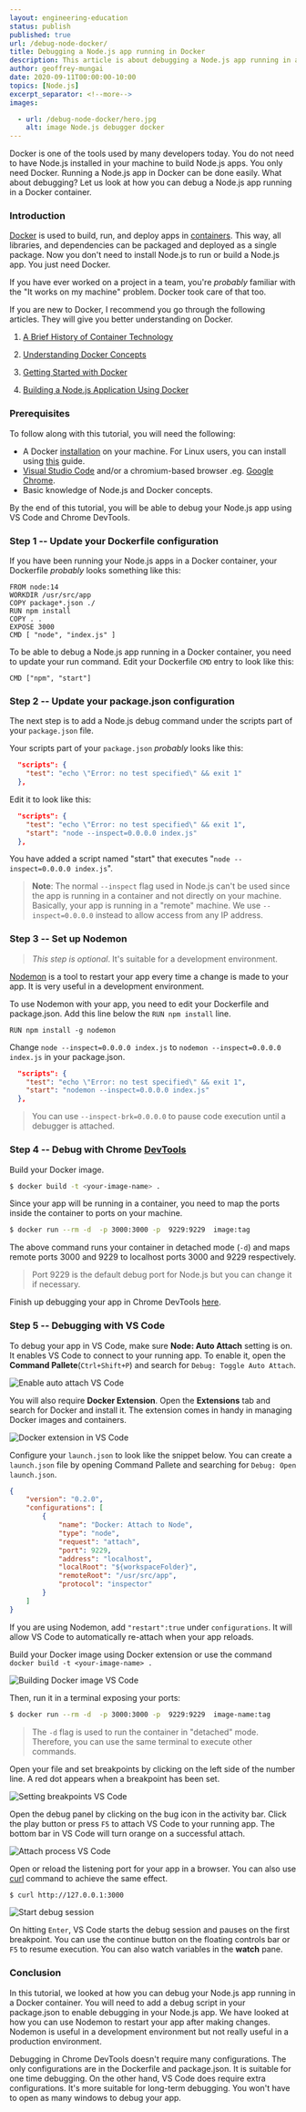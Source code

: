 ```yaml
---
layout: engineering-education
status: publish
published: true
url: /debug-node-docker/
title: Debugging a Node.js app running in Docker
description: This article is about debugging a Node.js app running in a Docker container. You need to add a debug script in your package.json to enable debugging in your Node.js app.
author: geoffrey-mungai
date: 2020-09-11T00:00:00-10:00
topics: [Node.js]
excerpt_separator: <!--more-->
images:

  - url: /debug-node-docker/hero.jpg
    alt: image Node.js debugger docker
---
```

Docker is one of the tools used by many developers today. You do not need to have Node.js installed in your machine to build Node.js apps. You only need Docker. Running a Node.js app in Docker can be done easily. What about debugging? Let us look at how you can debug a Node.js app running in a Docker container.
<!--more-->

### Introduction
[Docker](https://www.docker.com/) is used to build, run, and deploy apps in [containers](/history-of-container-technology/). This way, all libraries, and dependencies can be packaged and deployed as a single package. Now you don't need to install Node.js to run or build a Node.js app. You just need Docker.

If you have ever worked on a project in a team, you're *probably* familiar with the "It works on my machine" problem. Docker took care of that too.

 If you are new to Docker, I recommend you go through the following articles. They will give you better understanding on Docker.

 1. [A Brief History of Container Technology](/history-of-container-technology/)

 2. [Understanding Docker Concepts](/docker-concepts/)

 3. [Getting Started with Docker](/getting-started-with-docker/)

 4. [Building a Node.js Application Using Docker](/building-a-nodejs-application-using-docker/)

### Prerequisites
To follow along with this tutorial, you will need the following:

- A Docker [installation](https://docs.docker.com/engine/install/) on your machine. For Linux users, you can install using [this](/getting-started-with-docker/) guide.
- [Visual Studio Code](https://code.visualstudio.com/download) and/or a chromium-based browser .eg. [Google Chrome](https://www.google.com/chrome/).
- Basic knowledge of Node.js and Docker concepts.

By the end of this tutorial, you will be able to debug your Node.js app using VS Code and Chrome DevTools.

### Step 1 -- Update your Dockerfile configuration
If you have been running your Node.js apps in a Docker container, your Dockerfile *probably* looks something like this:

```docker
FROM node:14
WORKDIR /usr/src/app
COPY package*.json ./
RUN npm install
COPY . .
EXPOSE 3000
CMD [ "node", "index.js" ]
```

To be able to debug a Node.js app running in a Docker container, you need to update your run command. Edit your Dockerfile `CMD` entry to look like this:

```docker
CMD ["npm", "start"]
```

### Step 2 -- Update your package.json configuration
The next step is to add a Node.js debug command under the scripts part of your `package.json` file.

Your scripts part of your `package.json` *probably* looks like this:

```json
  "scripts": {
    "test": "echo \"Error: no test specified\" && exit 1"
  },
```

Edit it to look like this:

```json
  "scripts": {
    "test": "echo \"Error: no test specified\" && exit 1",
    "start": "node --inspect=0.0.0.0 index.js"
  },
```

You have added a script named "start" that executes "`node --inspect=0.0.0.0 index.js`".

> **Note**: The normal `--inspect` flag used in Node.js can't be used since the app is running in a container and not directly on your machine. Basically, your app is running in a "remote" machine. We use `--inspect=0.0.0.0` instead to allow access from any IP address.

### Step 3 -- Set up Nodemon

> *This step is optional*. It's suitable for a development environment.

[Nodemon](https://nodemon.io/) is a tool to restart your app every time a change is made to your app. It is very useful in a development environment.

To use Nodemon with your app, you need to edit your Dockerfile and package.json.
Add this line below the `RUN npm install` line.

```docker
RUN npm install -g nodemon
```

Change `node --inspect=0.0.0.0 index.js` to `nodemon --inspect=0.0.0.0 index.js` in your package.json.

```json
  "scripts": {
    "test": "echo \"Error: no test specified\" && exit 1",
    "start": "nodemon --inspect=0.0.0.0 index.js"
  },
```

> You can use `--inspect-brk=0.0.0.0` to pause code execution until a debugger is attached.

### Step 4 -- Debug with Chrome [DevTools](https://developers.google.com/web/tools/chrome-devtools)
Build your Docker image.

```bash
$ docker build -t <your-image-name> .
```

Since your app will be running in a container, you need to map the ports inside the container to ports on your machine.

```bash
$ docker run --rm -d  -p 3000:3000 -p  9229:9229  image:tag
```

The above command runs your container in detached mode (`-d`) and maps remote ports 3000 and 9229 to localhost ports 3000 and 9229 respectively.

> Port 9229 is the default debug port for Node.js but you can change it if necessary.

Finish up debugging your app in Chrome DevTools [here](/debug-node-devtools/#step-2----open-chrome-devtools).

### Step 5 -- Debugging with VS Code
To debug your app in VS Code, make sure **Node: Auto Attach** setting is on. It enables VS Code to connect to your running app. To enable it, open the **Command Pallete**(`Ctrl+Shift+P`) and search for `Debug: Toggle Auto Attach`.

![Enable auto attach VS Code](/debug-node-docker/enable-auto-attach.jpg)

You will also require **Docker Extension**. Open the **Extensions** tab and search for Docker and install it. The extension comes in handy in managing Docker images and containers.

![Docker extension in VS Code](/debug-node-docker/docker-extension.jpg)

Configure your `launch.json` to look like the snippet below. You can create a `launch.json` file by opening Command Pallete and searching for `Debug: Open launch.json`.

```json
{
    "version": "0.2.0",
    "configurations": [
        {
            "name": "Docker: Attach to Node",
            "type": "node",
            "request": "attach",
            "port": 9229,
            "address": "localhost",
            "localRoot": "${workspaceFolder}",
            "remoteRoot": "/usr/src/app",
            "protocol": "inspector"
        }
    ]
}

```

If you are using Nodemon, add `"restart":true` under `configurations`. It will allow VS Code to automatically re-attach when your app reloads.

Build your Docker image using Docker extension or use the command `docker build -t <your-image-name> .`

![Building Docker image VS Code](/debug-node-docker/build-docker-image.jpg)

Then, run it in a terminal exposing your ports:

```bash
$ docker run --rm -d  -p 3000:3000 -p  9229:9229  image-name:tag
```

> The `-d` flag is used to run the container in "detached" mode. Therefore, you can use the same terminal to execute other commands.

Open your file and set breakpoints by clicking on the left side of the number line. A red dot appears when a breakpoint has been set.

![Setting breakpoints VS Code](/debug-node-docker/set-breakpoints-vscode.jpg)

Open the debug panel by clicking on the bug icon in the activity bar. Click the play button or press `F5` to attach VS Code to your running app. The bottom bar in VS Code will turn orange on a successful attach.

![Attach process VS Code](/debug-node-docker/attach-to-node-docker.gif)

Open or reload the listening port for your app in a browser. You can also use [curl](https://curl.haxx.se/) command to achieve the same effect.

```bash
$ curl http://127.0.0.1:3000
```

![Start debug session](/debug-node-docker/start-debug.gif)

On hitting `Enter`, VS Code starts the debug session and pauses on the first breakpoint. You can use the continue button on the floating controls bar or `F5` to resume execution. You can also watch variables in the **watch** pane.

### Conclusion
In this tutorial, we looked at how you can debug your Node.js app running in a Docker container. You will need to add a debug script in your package.json to enable debugging in your Node.js app. We have looked at how you can use Nodemon to restart your app after making changes. Nodemon is useful in a development environment but not really useful in a production environment.

Debugging in Chrome DevTools doesn't require many configurations. The only configurations are in the Dockerfile and package.json. It is suitable for one time debugging. On the other hand, VS Code does require extra configurations. It's more suitable for long-term debugging. You won't have to open as many windows to debug your app.
